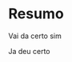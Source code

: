 <!DOCTYPE html>
<html>
<head>
</head>
<body>
<h1>Resumo</h1>
<p> Vai da certo sim
  <p> Ja deu certo</p>
</body>

</html>
